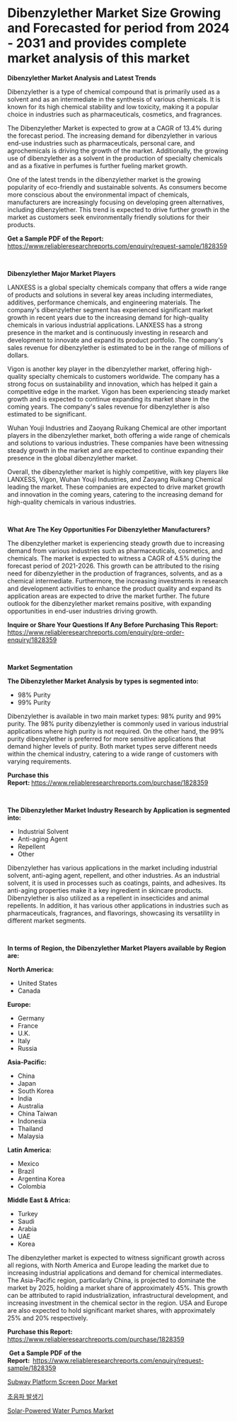 <p><h1>Dibenzylether Market Size Growing and Forecasted for period from 2024 - 2031 and provides complete market analysis of this market</h1></p><p><strong>Dibenzylether Market Analysis and Latest Trends</strong></p>
<p><p>Dibenzylether is a type of chemical compound that is primarily used as a solvent and as an intermediate in the synthesis of various chemicals. It is known for its high chemical stability and low toxicity, making it a popular choice in industries such as pharmaceuticals, cosmetics, and fragrances.</p><p>The Dibenzylether Market is expected to grow at a CAGR of 13.4% during the forecast period. The increasing demand for dibenzylether in various end-use industries such as pharmaceuticals, personal care, and agrochemicals is driving the growth of the market. Additionally, the growing use of dibenzylether as a solvent in the production of specialty chemicals and as a fixative in perfumes is further fueling market growth.</p><p>One of the latest trends in the dibenzylether market is the growing popularity of eco-friendly and sustainable solvents. As consumers become more conscious about the environmental impact of chemicals, manufacturers are increasingly focusing on developing green alternatives, including dibenzylether. This trend is expected to drive further growth in the market as customers seek environmentally friendly solutions for their products.</p></p>
<p><strong>Get a Sample PDF of the Report:&nbsp;</strong> <a href="https://www.reliableresearchreports.com/enquiry/request-sample/1828359">https://www.reliableresearchreports.com/enquiry/request-sample/1828359</a></p>
<p>&nbsp;</p>
<p><strong>Dibenzylether Major Market Players</strong></p>
<p><p>LANXESS is a global specialty chemicals company that offers a wide range of products and solutions in several key areas including intermediates, additives, performance chemicals, and engineering materials. The company's dibenzylether segment has experienced significant market growth in recent years due to the increasing demand for high-quality chemicals in various industrial applications. LANXESS has a strong presence in the market and is continuously investing in research and development to innovate and expand its product portfolio. The company's sales revenue for dibenzylether is estimated to be in the range of millions of dollars.</p><p>Vigon is another key player in the dibenzylether market, offering high-quality specialty chemicals to customers worldwide. The company has a strong focus on sustainability and innovation, which has helped it gain a competitive edge in the market. Vigon has been experiencing steady market growth and is expected to continue expanding its market share in the coming years. The company's sales revenue for dibenzylether is also estimated to be significant.</p><p>Wuhan Youji Industries and Zaoyang Ruikang Chemical are other important players in the dibenzylether market, both offering a wide range of chemicals and solutions to various industries. These companies have been witnessing steady growth in the market and are expected to continue expanding their presence in the global dibenzylether market.</p><p>Overall, the dibenzylether market is highly competitive, with key players like LANXESS, Vigon, Wuhan Youji Industries, and Zaoyang Ruikang Chemical leading the market. These companies are expected to drive market growth and innovation in the coming years, catering to the increasing demand for high-quality chemicals in various industries.</p></p>
<p>&nbsp;</p>
<p><strong>What Are The Key Opportunities For Dibenzylether Manufacturers?</strong></p>
<p><p>The dibenzylether market is experiencing steady growth due to increasing demand from various industries such as pharmaceuticals, cosmetics, and chemicals. The market is expected to witness a CAGR of 4.5% during the forecast period of 2021-2026. This growth can be attributed to the rising need for dibenzylether in the production of fragrances, solvents, and as a chemical intermediate. Furthermore, the increasing investments in research and development activities to enhance the product quality and expand its application areas are expected to drive the market further. The future outlook for the dibenzylether market remains positive, with expanding opportunities in end-user industries driving growth.</p></p>
<p><strong>Inquire or Share Your Questions If Any Before Purchasing This Report:</strong> <a href="https://www.reliableresearchreports.com/enquiry/pre-order-enquiry/1828359">https://www.reliableresearchreports.com/enquiry/pre-order-enquiry/1828359</a></p>
<p>&nbsp;</p>
<p><strong>Market Segmentation</strong></p>
<p><strong>The Dibenzylether Market Analysis by types is segmented into:</strong></p>
<p><ul><li>98% Purity</li><li>99% Purity</li></ul></p>
<p><p>Dibenzylether is available in two main market types: 98% purity and 99% purity. The 98% purity dibenzylether is commonly used in various industrial applications where high purity is not required. On the other hand, the 99% purity dibenzylether is preferred for more sensitive applications that demand higher levels of purity. Both market types serve different needs within the chemical industry, catering to a wide range of customers with varying requirements.</p></p>
<p><strong>Purchase this Report:&nbsp;</strong><a href="https://www.reliableresearchreports.com/purchase/1828359">https://www.reliableresearchreports.com/purchase/1828359</a></p>
<p>&nbsp;</p>
<p><strong>The Dibenzylether Market Industry Research by Application is segmented into:</strong></p>
<p><ul><li>Industrial Solvent</li><li>Anti-aging Agent</li><li>Repellent</li><li>Other</li></ul></p>
<p><p>Dibenzylether has various applications in the market including industrial solvent, anti-aging agent, repellent, and other industries. As an industrial solvent, it is used in processes such as coatings, paints, and adhesives. Its anti-aging properties make it a key ingredient in skincare products. Dibenzylether is also utilized as a repellent in insecticides and animal repellents. In addition, it has various other applications in industries such as pharmaceuticals, fragrances, and flavorings, showcasing its versatility in different market segments.</p></p>
<p>&nbsp;</p>
<p><strong>In terms of Region, the Dibenzylether Market Players available by Region are:</strong></p>
<p>
    <p> <strong> North America: </strong>
        <ul>
            <li>United States</li>
            <li>Canada</li>
        </ul>
        </p> 
    <p> <strong> Europe: </strong>
        <ul>
            <li>Germany</li>
            <li>France</li>
            <li>U.K.</li>
            <li>Italy</li>
            <li>Russia</li>
        </ul>
        </p> 
    <p> <strong> Asia-Pacific: </strong>
        <ul>
            <li>China</li>
            <li>Japan</li>
            <li>South Korea</li>
            <li>India</li>
            <li>Australia</li>
            <li>China Taiwan</li>
            <li>Indonesia</li>
            <li>Thailand</li>
            <li>Malaysia</li>
        </ul>
        </p> 
    <p> <strong> Latin America: </strong>
        <ul>
            <li>Mexico</li>
            <li>Brazil</li>
            <li>Argentina Korea</li>
            <li>Colombia</li>
        </ul>
        </p> 
    <p> <strong> Middle East & Africa: </strong>
        <ul>
            <li>Turkey</li>
            <li>Saudi</li>
            <li>Arabia</li>
            <li>UAE</li>
            <li>Korea</li>
        </ul>
    </p>
    </p>
<p><p>The dibenzylether market is expected to witness significant growth across all regions, with North America and Europe leading the market due to increasing industrial applications and demand for chemical intermediates. The Asia-Pacific region, particularly China, is projected to dominate the market by 2025, holding a market share of approximately 45%. This growth can be attributed to rapid industrialization, infrastructural development, and increasing investment in the chemical sector in the region. USA and Europe are also expected to hold significant market shares, with approximately 25% and 20% respectively.</p></p>
<p><strong>Purchase this Report: </strong><a href="https://www.reliableresearchreports.com/purchase/1828359">https://www.reliableresearchreports.com/purchase/1828359</a></p>
<p>&nbsp;<strong>Get a Sample PDF of the Report:&nbsp;&nbsp;</strong><a href="https://www.reliableresearchreports.com/enquiry/request-sample/1828359">https://www.reliableresearchreports.com/enquiry/request-sample/1828359</a></p>
<p><strong></strong></p>
<p><p><a href="https://view.publitas.com/reportprime-1/subway-platform-screen-door-market-size-market-trends-and-growth-outlook-forecasted-for-period-from-2023-to-2030/">Subway Platform Screen Door Market</a></p><p><a href="https://github.com/laholand/Market-Research-Report-List-2/blob/main/2077982191678.md">초음파 발생기</a></p><p><a href="https://view.publitas.com/reportprime-1/solar-powered-water-pumps-market-provides-detailed-segmentation-of-this-market-based-on-type-application-and-region-and-forecast-for-the-period-from-2023-2030/">Solar-Powered Water Pumps Market</a></p></p>